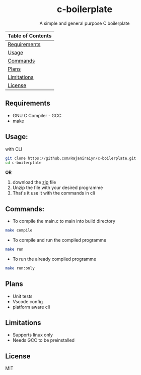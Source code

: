 <div align="center">

# c-boilerplate

A simple and general purpose C boilerplate

| Table of Contents |
| ----------------- |
| [Requirements]()  |
| [Usage]()         |
| [Commands]()      |
| [Plans]()         |
| [Limitations]()   |
| [License]()       |

</div>

## Requirements

- GNU C Compiler - GCC
- make

## Usage:

with CLI

```sh
git clone https://github.com/Rajaniraiyn/c-boilerplate.git
cd c-boilerplate
```

**OR**

1. download the [zip](https://github.com/Rajaniraiyn/c-boilerplate/archive/refs/heads/main.zip) file
2. Unzip the file with your desired programme
3. That's it use it with the commands in cli

## Commands:

- To compile the main.c to main into build directory

```sh
make compile
```

- To compile and run the compiled programme

```sh
make run
```

- To run the already compiled programme

```sh
make run:only
```

## Plans

- Unit tests
- Vscode config
- platform aware cli

## Limitations

- Supports linux only
- Needs GCC to be preinstalled

## License

MIT
